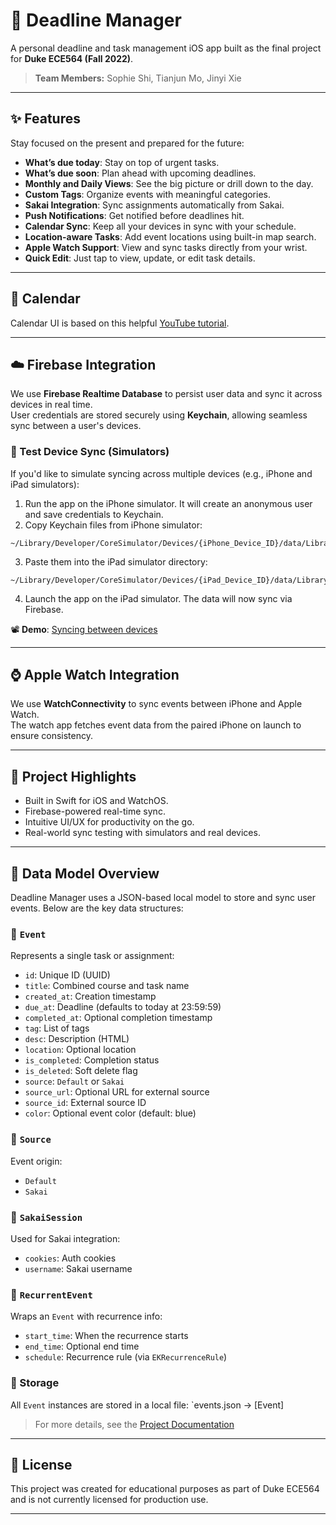 # 📅 Deadline Manager

A personal deadline and task management iOS app built as the final project for **Duke ECE564 (Fall 2022)**.

> **Team Members:** Sophie Shi, Tianjun Mo, Jinyi Xie  

---

## ✨ Features

Stay focused on the present and prepared for the future:

- **What’s due today**: Stay on top of urgent tasks.
- **What’s due soon**: Plan ahead with upcoming deadlines.
- **Monthly and Daily Views**: See the big picture or drill down to the day.
- **Custom Tags**: Organize events with meaningful categories.
- **Sakai Integration**: Sync assignments automatically from Sakai.
- **Push Notifications**: Get notified before deadlines hit.
- **Calendar Sync**: Keep all your devices in sync with your schedule.
- **Location-aware Tasks**: Add event locations using built-in map search.
- **Apple Watch Support**: View and sync tasks directly from your wrist.
- **Quick Edit**: Just tap to view, update, or edit task details.

---

## 📆 Calendar

Calendar UI is based on this helpful [YouTube tutorial](https://www.youtube.com/watch?v=jBvkFKhnYLI).

---

## ☁️ Firebase Integration

We use **Firebase Realtime Database** to persist user data and sync it across devices in real time.  
User credentials are stored securely using **Keychain**, allowing seamless sync between a user's devices.

### 🔁 Test Device Sync (Simulators)

If you'd like to simulate syncing across multiple devices (e.g., iPhone and iPad simulators):

1. Run the app on the iPhone simulator. It will create an anonymous user and save credentials to Keychain.
2. Copy Keychain files from iPhone simulator:
```
~/Library/Developer/CoreSimulator/Devices/{iPhone_Device_ID}/data/Library/Keychains
```
3. Paste them into the iPad simulator directory:
```
~/Library/Developer/CoreSimulator/Devices/{iPad_Device_ID}/data/Library/Keychains
```
4. Launch the app on the iPad simulator. The data will now sync via Firebase.

📽️ **Demo**: [Syncing between devices](https://drive.google.com/file/d/1iKjoxApPIIkFu_pGanktD_6zHsT3MeLb/view)

---

## ⌚ Apple Watch Integration

We use **WatchConnectivity** to sync events between iPhone and Apple Watch.  
The watch app fetches event data from the paired iPhone on launch to ensure consistency.

---

## 📌 Project Highlights

- Built in Swift for iOS and WatchOS.
- Firebase-powered real-time sync.
- Intuitive UI/UX for productivity on the go.
- Real-world sync testing with simulators and real devices.

---

## 🧱 Data Model Overview

Deadline Manager uses a JSON-based local model to store and sync user events. Below are the key data structures:

### 🔹 `Event`

Represents a single task or assignment:

- `id`: Unique ID (UUID)
- `title`: Combined course and task name
- `created_at`: Creation timestamp
- `due_at`: Deadline (defaults to today at 23:59:59)
- `completed_at`: Optional completion timestamp
- `tag`: List of tags
- `desc`: Description (HTML)
- `location`: Optional location
- `is_completed`: Completion status
- `is_deleted`: Soft delete flag
- `source`: `Default` or `Sakai`
- `source_url`: Optional URL for external source
- `source_id`: External source ID
- `color`: Optional event color (default: blue)

### 🔸 `Source`

Event origin:
- `Default`
- `Sakai`

### 🔹 `SakaiSession`

Used for Sakai integration:
- `cookies`: Auth cookies
- `username`: Sakai username

### 🔸 `RecurrentEvent`

Wraps an `Event` with recurrence info:
- `start_time`: When the recurrence starts
- `end_time`: Optional end time
- `schedule`: Recurrence rule (via `EKRecurrenceRule`)

### 💾 Storage

All `Event` instances are stored in a local file: `events.json → [Event]

> For more details, see the [Project Documentation](https://docs.google.com/document/d/1p4swxZ8kndHcXNgQTuRm10pHnKqNCB5oeElfsutgZBc/edit)

---

## 📖 License

This project was created for educational purposes as part of Duke ECE564 and is not currently licensed for production use.

---

